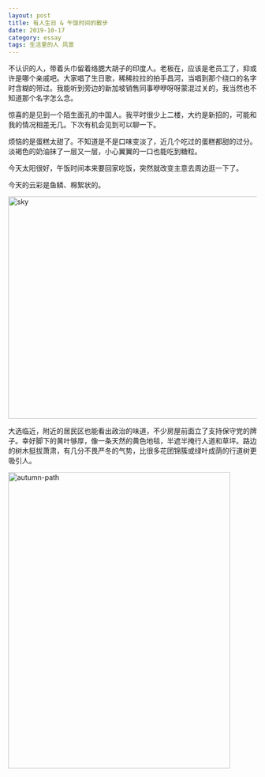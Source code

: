 ```yaml
---
layout: post
title: 有人生日 & 午饭时间的散步
date: 2019-10-17
category: essay
tags: 生活里的人 风景
---
```




不认识的人，带着头巾留着络腮大胡子的印度人。老板在，应该是老员工了，抑或许是哪个亲戚吧。大家唱了生日歌，稀稀拉拉的拍手昌河，当唱到那个绕口的名字时含糊的带过。我能听到旁边的新加坡销售同事咿咿呀呀蒙混过关的，我当然也不知道那个名字怎么念。



惊喜的是见到一个陌生面孔的中国人。我平时很少上二楼，大约是新招的，可能和我的情况相差无几。下次有机会见到可以聊一下。



烦恼的是蛋糕太甜了。不知道是不是口味变淡了，近几个吃过的蛋糕都甜的过分。淡褐色的奶油抹了一层又一层，小心翼翼的一口也能吃到糖粒。



今天太阳很好，午饭时间本来要回家吃饭，突然就改变主意去周边逛一下了。

今天的云彩是鱼鳞、棉絮状的。

<a href="https://www.flickr.com/photos/184889854@N06/48915568037/in/dateposted/" title="sky"><img src="https://live.staticflickr.com/65535/48915568037_0c47d63dc9_k.jpg" width="600" height="450" alt="sky"></a>



大选临近，附近的居民区也能看出政治的味道，不少房屋前面立了支持保守党的牌子。幸好脚下的黄叶够厚，像一条天然的黄色地毯，半遮半掩行人道和草坪。路边的树木挺拔萧肃，有几分不畏严冬的气势，比很多花团锦簇或绿叶成荫的行道树更吸引人。

<a href="https://www.flickr.com/photos/184889854@N06/48915607082/in/dateposted/" title="autumn-path"><img src="https://live.staticflickr.com/65535/48915607082_c2ca20d26e_k.jpg" width="450" height="600" alt="autumn-path"></a>